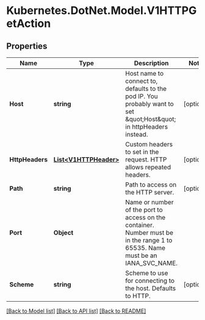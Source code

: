 # Kubernetes.DotNet.Model.V1HTTPGetAction
## Properties

Name | Type | Description | Notes
------------ | ------------- | ------------- | -------------
**Host** | **string** | Host name to connect to, defaults to the pod IP. You probably want to set \&quot;Host\&quot; in httpHeaders instead. | [optional] 
**HttpHeaders** | [**List&lt;V1HTTPHeader&gt;**](V1HTTPHeader.md) | Custom headers to set in the request. HTTP allows repeated headers. | [optional] 
**Path** | **string** | Path to access on the HTTP server. | [optional] 
**Port** | **Object** | Name or number of the port to access on the container. Number must be in the range 1 to 65535. Name must be an IANA_SVC_NAME. | 
**Scheme** | **string** | Scheme to use for connecting to the host. Defaults to HTTP. | [optional] 

[[Back to Model list]](../README.md#documentation-for-models) [[Back to API list]](../README.md#documentation-for-api-endpoints) [[Back to README]](../README.md)

